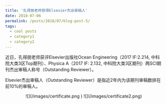 ```yaml
---
title: '孔得朋老师获得Elsevier杰出审稿人'
date: 2018-07-06
permalink: /posts/2018/07/blog-post-5/
tags:
  - cool posts
  - category1
  - category2
---
```


近日，孔得朋老师获评Elsevier出版社Ocean Engineering（2017 IF:2.214, 中科院大类3区Top期刊）、Physica A（2017 IF: 2.132, 中科院大类3区期刊）两SCI期刊杰出审稿人称号（Outstanding Reviewer）。

Elsevier杰出审稿人（Outstanding Reviewer）是指近2年内为该期刊审稿数排在前10%的审稿人。

<div align=center>
![](/images/certificate.png )
![](/images/certificate2.png)
</div>